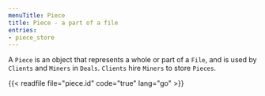```yaml
---
menuTitle: Piece
title: Piece - a part of a file
entries:
- piece_store
---
```



A `Piece` is an object that represents a whole or part of a `File`,
and is used by `Clients` and `Miners` in `Deals`. `Clients` hire `Miners`
to store `Pieces`.

{{< readfile file="piece.id" code="true" lang="go" >}}
